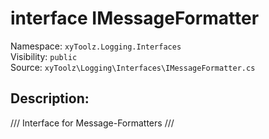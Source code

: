 # interface IMessageFormatter

Namespace: `xyToolz.Logging.Interfaces`  
Visibility: `public`  
Source: `xyToolz\Logging\Interfaces\IMessageFormatter.cs`

## Description:

/// Interface for Message-Formatters
    ///

